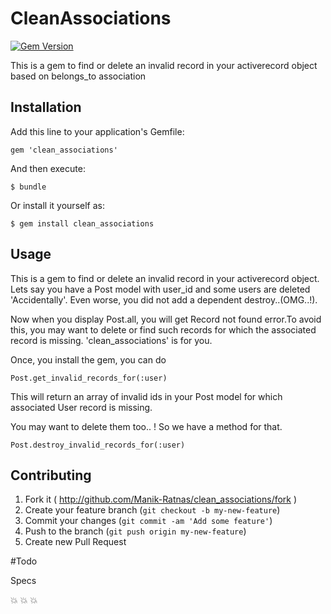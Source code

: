 # CleanAssociations

[![Gem Version](https://badge.fury.io/rb/clean_associations.png)](http://badge.fury.io/rb/clean_associations)

This is a gem to find or delete an invalid record in your activerecord object based on belongs_to association

## Installation

Add this line to your application's Gemfile:

    gem 'clean_associations'

And then execute:

    $ bundle

Or install it yourself as:

    $ gem install clean_associations

## Usage

This is a gem to find or delete an invalid record in your activerecord object. Lets say you have a Post model with user_id and some users are deleted 'Accidentally'. Even worse, you did not add a dependent destroy..(OMG..!).


Now when you display Post.all, you will get Record not found error.To avoid this, you may want to delete or find such records for which the associated record is missing. 'clean_associations' is for you. 


Once, you install the gem, you can do 

	Post.get_invalid_records_for(:user) 

This will return an array of invalid ids in your Post model for which associated User record is missing. 


You may want to delete them too.. ! So we have a method for that. 

	Post.destroy_invalid_records_for(:user) 


	
## Contributing

1. Fork it ( http://github.com/Manik-Ratnas/clean_associations/fork )
2. Create your feature branch (`git checkout -b my-new-feature`)
3. Commit your changes (`git commit -am 'Add some feature'`)
4. Push to the branch (`git push origin my-new-feature`)
5. Create new Pull Request


#Todo

Specs

:collision: :collision: :collision: 